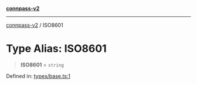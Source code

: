 [**connpass-v2**](../README.md)

***

[connpass-v2](../globals.md) / ISO8601

# Type Alias: ISO8601

> **ISO8601** = `string`

Defined in: [types/base.ts:1](https://github.com/ryohidaka/node-connpass/blob/b69cc26f0ea76e14f3ad320cd4a0c035cb6fc39f/src/types/base.ts#L1)
